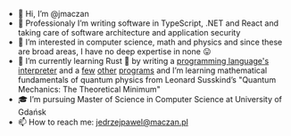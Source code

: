 - 👋 Hi, I’m @jmaczan
- 🔨 Professionaly I’m writing software in TypeScript, .NET and React and taking care of software architecture and application security
- 👀 I’m interested in computer science, math and physics and since these are broad areas, I have no deep expertise in none 😛
- 🌱 I’m currently learning Rust 🦀 by writing a [programming language's interpreter](https://github.com/jmaczan/0x6b73746b) and a [few](https://github.com/jmaczan/xiexie) [other](https://github.com/jmaczan/pff) [programs](https://github.com/jmaczan/rsb64) and I’m learning mathematical fundamentals of quantum physics from Leonard Susskind’s "Quantum Mechanics: The Theoretical Minimum"
- 🎓 I’m pursuing Master of Science in Computer Science at University of Gdańsk
- 📫 How to reach me: jedrzejpawel@maczan.pl
